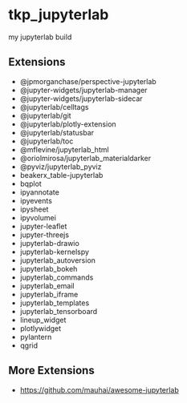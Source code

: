 # tkp_jupyterlab
my jupyterlab build

## Extensions
- @jpmorganchase/perspective-jupyterlab
- @jupyter-widgets/jupyterlab-manager
- @jupyter-widgets/jupyterlab-sidecar
- @jupyterlab/celltags
- @jupyterlab/git
- @jupyterlab/plotly-extension
- @jupyterlab/statusbar
- @jupyterlab/toc
- @mflevine/jupyterlab_html
- @oriolmirosa/jupyterlab_materialdarker
- @pyviz/jupyterlab_pyviz
- beakerx_table-jupyterlab
- bqplot
- ipyannotate
- ipyevents
- ipysheet
- ipyvolumei
- jupyter-leaflet
- jupyter-threejs
- jupyterlab-drawio
- jupyterlab-kernelspy
- jupyterlab_autoversion
- jupyterlab_bokeh
- jupyterlab_commands
- jupyterlab_email
- jupyterlab_iframe
- jupyterlab_templates
- jupyterlab_tensorboard
- lineup_widget
- plotlywidget
- pylantern
- qgrid

## More Extensions
- https://github.com/mauhai/awesome-jupyterlab
